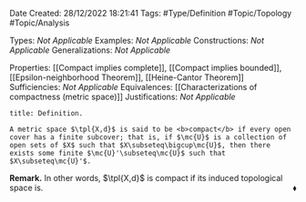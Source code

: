<div class="topSpace"></div>

Date Created: 28/12/2022 18:21:41
Tags: #Type/Definition #Topic/Topology #Topic/Analysis

Types: <i>Not Applicable</i>
Examples: <i>Not Applicable</i>
Constructions: <i>Not Applicable</i>
Generalizations: <i>Not Applicable</i>

Properties: [[Compact implies complete]], [[Compact implies bounded]], [[Epsilon-neighborhood Theorem]], [[Heine-Cantor Theorem]]
Sufficiencies: <i>Not Applicable</i>
Equivalences: [[Characterizations of compactness (metric space)]]
Justifications: <i>Not Applicable</i>

``` ad-Definition
title: Definition.

A metric space $\tpl{X,d}$ is said to be <b>compact</b> if every open cover has a finite subcover; that is, if $\mc{U}$ is a collection of open sets of $X$ such that $X\subseteq\bigcup\mc{U}$, then there exists some finite $\mc{U}'\subseteq\mc{U}$ such that $X\subseteq\mc{U}'$.

```

<b>Remark.</b> In other words, $\tpl{X,d}$ is compact if its induced topological space is.<span style="float:right;">$\blacklozenge$</span>
